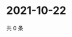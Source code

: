# 2021-10-22

共 0 条

<!-- BEGIN WEIBO -->
<!-- 最后更新时间 Fri Oct 22 2021 22:12:50 GMT+0800 (China Standard Time) -->

<!-- END WEIBO -->
